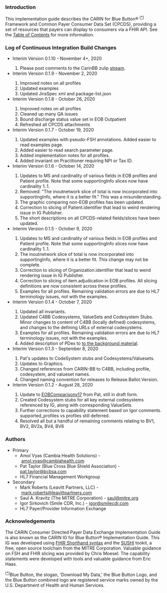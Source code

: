 <p>&nbsp;</p>
<!-- <table style="border-color: red;" border="4">
<tbody>
<tr>
<td style="text-align: center;"><strong>DISCLAIMER</strong></td>
</tr>
<tr>
<td>This build has <strong>NOT</strong> been approved by HL7 and should NOT be widely distributed. It's a draft build the CARIN for Blue Button technology team is using to update BEFORE the changes have been approved by HL7 and made to the CI build. It's meant to be a directional resource only for payers who are currently implementing.</td>
</tr>
</tbody>
</table>
<h3>&nbsp;</h3> -->
<h3>Introduction</h3>
<p>This implementation guide describes the CARIN for Blue Button&reg; <sup>[<a href="#ftn.id1" name="id1">*</a>]</sup> Framework and Common Payer Consumer Data Set (CPCDS), providing a set of resources that payers can display to consumers via a FHIR API. See the <a href="toc.html">Table of Contents</a> for more information.</p>
<h3>Log of Continuous Integration Build Changes</h3>
<ul>
<li>Interim Version 0.1.10 - November 4+, 2020</li>
<ol>
<li>Please post comments to the CarinBB zulip <a href="https://chat.fhir.org/#narrow/stream/204607-CARIN-IG.20for.20Blue.20Button.C2.AE"> stream</a>.</li>
</ol>
<li>Interim Version 0.1.9 - November 2, 2020</li>
<ol>
<li>Improved notes on all profiles</li>
<li>Updated examples</li>
<li>Updated JiraSpec xml and package-list.json</li>
</ol>
<li>Interim Version 0.1.8 - October 26, 2020</li>
<ol>
<li>Improved notes on all profiles</li>
<li>Cleaned up many QA issues</li>
<li>Bound discharge status value set in EOB Outpatient</li>
<li>Refreshed all CPCDS attachments</li>
</ol>
<li>Interim Version 0.1.7 - October 19, 2020</li>
<ol>
<li>Updated examples with pseudo-FSH annotations. Added easier to read examples page.</li>
<li>Added easier to read search parameter page.</li>
<li>Added implementation notes for all profiles.</li>
<li>Added invariant on Practitioner requiring NPI or Tax ID.</li>
</ol>
<li>Interim Version 0.1.6 - October 14, 2020</li>
<ol>
<li>Updates to MS and cardinality of various fields in EOB profiles and Patient profile. Note that some supportingInfo slices now have cardinality 1..1.</li>
<li>Removed: "The inoutnetwork slice of total is now incorporated into supportingInfo, where it is a better fit." This was a misunderstanding.</li>
<li>The graphic comparing non-EOB profiles has been updated.</li>
<li>Correction to slicing of Patient.identifier that lead to weird rendering issue in IG Publisher.</li>
<li>The short descriptions on all CPCDS-related fields/slices have been updated.</li>
</ol>
<li>Interim Version 0.1.5 - October 9, 2020</li>
<ol>
<li>Updates to MS and cardinality of various fields in EOB profiles and Patient profile. Note that some supportingInfo slices now have cardinality 1..1.</li>
<li>The inoutnetwork slice of total is now incorporated into supportingInfo, where it is a better fit. This change may not be complete.</li>
<li>Correction to slicing of Organization.identifier that lead to weird rendering issue in IG Publisher.</li>
<li>Correction to slicing of item.adjudication in EOB profiles. All slicing definitions are now consistent across these profiles.</li>
<li>Examples for all profiles. Remaining validation errors are due to HL7 terminology issues, not with the examples.</li>
</ol>
<li>Interim Version 0.1.4 - October 7, 2020</li>
<ol>
<li>Updated all invariants.</li>
<li>Updated C4BB Codesystems, ValueSets and Codesystem Stubs. Minor changes to content of C4BB (locally defined) codesystems, and changes to the defining URLs of external codesystems.</li>
<li>Examples for all profiles. Remaining validation errors are due to HL7 terminology issues, not with the examples.</li>
<li>Added description of PDex to <a href="Background.html#relation-to-other-IGs">to the background material</a>.</li>
</ol>
<li>Interim Version 0.1.3 - September 8, 2020</li>
<ol>
<li>Pat's updates to CodeSystem stubs and Codesystems/Valuesets.</li>
<li>Updates to Graphics.</li>
<li>Changed references from CARIN-BB to C4BB, including profile, codesystem, and valueset names.</li>
<li>Changed naming convention for releases to Release.Ballot.Version.</li>
</ol>
<li>Interim Version 0.1.2 - August 28, 2020</li>
<ol>
<li>Update to <a href="CARINBBResourcesv17.png">EOBComparisonv17</a> from Pat, still in draft form.</li>
<li>Created Codesystem stubs for all key external codesystems referenced by IG, along with corresponding ValueSets.</li>
<li>Further corrections to capability statement based on Igor comments. supported_profiles vs profiles still deferred.</li>
<li>Resolved all but a handful of remaining comments relating to BV1, BV2, BV2a, BV4, BV6</li>
</ol>
</ul>
<h3>Authors</h3>
<ul>
<li>Primary
<ul>
<li>Amol Vyas (Cambia Health Solutions) -&nbsp;<a href="mailto:amol.vyas@cambiahealth.com">amol.vyas@cambiahealth.com</a></li>
<li>Pat Taylor (Blue Cross Blue Shield Association) - <a href="mailto:pat.taylor@bcbsa.com">pat.taylor@bcbsa.com</a></li>
<li>HL7 Financial Management Workgroup</li>
</ul>
</li>
<li>Secondary
<ul>
<li>Mark Roberts (Leavitt Partners, LLC) -&nbsp;<a href="mailto:mark.roberts@leavittpartners.com">mark.roberts@leavittpartners.com</a></li>
<li>Saul A. Kravitz (The MITRE Corporation) -&nbsp;<a href="mailto:saul@mitre.org">saul@mitre.org</a></li>
<li>Igor Sirkovich (Smile CDR, Inc.) -&nbsp;<a href="mailto:igor@smilecdr.com">igor@smilecdr.com</a></li>
<li>HL7 Payer/Provider Information Exchange</li>
</ul>
</li>
</ul>
<h3>Acknowledgements</h3>
<p>The CARIN Consumer Directed Payer Data Exchange Implementation Guide is also known as the CARIN IG for Blue Button&reg; Implementation Guide. This IG was developed using <a href="https://build.fhir.org/ig/HL7/fhir-shorthand/">FHIR Shorthand syntax</a> and the <a href="https://github.com/FHIR/sushi">SUSHI</a> tookit, a free, open source toolchain from the MITRE Corporation. Valuable guidance on FSH and FHIR slicing was provided by Chris Moesel. The capability statements were developed with tools and valuable guidance from Eric Haas.</p>
<div class="footnote"><sup>[<a href="#id1" name="ftn.id1">*</a>]</sup>Blue Button, the slogan, 'Download My Data,' the Blue Button Logo, and the Blue Button combined logo are registered service marks owned by the U.S. Department of Health and Human Services.</div>